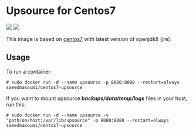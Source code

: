 # Upsource for Centos7

[![](https://badge.imagelayers.io/saeedmasoumi/centos7-upsource:latest.svg)](https://imagelayers.io/?images=saeedmasoumi/centos7-upsource:latest 'Get your own badge on imagelayers.io') [![](https://img.shields.io/badge/upsource-v3.0.4364-blue.svg)](https://www.jetbrains.com/upsource/download/)

This image is based on [centos7](https://hub.docker.com/r/saeedmasoumi/centos7-openjdk8/) with latest version of openjdk8 (jre).

## Usage

To run a container:

```
# sudo docker run -d --name upsource -p 8080:8080 --restart=always saeedmasoumi/centos7-upsource
```

If you want to mount upsource **_backups/data/temp/logs_** files in your host, run this: 


```
# sudo docker run -d --name upsource -v "path/on/host:/var/lib/upsource" -p 8080:8080 --restart=always saeedmasoumi/centos7-upsource
```
